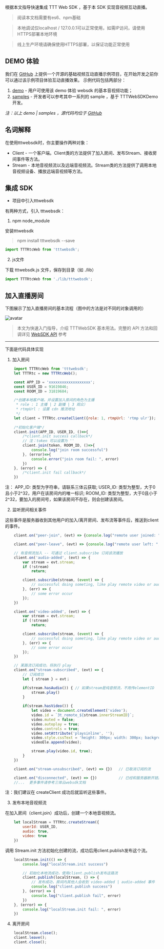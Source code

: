 根据本文指导快速集成 TTT Web SDK ，基于本 SDK 实现音视频互动直播。

> 阅读本文档需要有es6、npm基础

> 本地调试仅localhost / 127.0.0.1可以正常使用，如需IP访问，请使用HTTPS部署本地环境

> 线上生产环境请确保使用HTTPS部署，以保证功能正常使用

## DEMO 体验

我们在 [GitHub](https://github.com/santiyun/TTTWebSDKDemo) 上提供一个开源的基础视频互动直播示例项目，在开始开发之前你可以通过该示例项目体验互动直播效果。
示例代码包括两部分：
1. [demo](https://stech.3ttech.cn/webdemo/index.html) - 用户可使用该 demo 体验 websdk 的基本音视频功能；
2. [samples](https://stech.3ttech.cn/webdemo/samples.html) - 开发者可以参考其中一系列的 sample ，基于 TTTWebSDKDemo 开发。

_注：以上 demo | samples ，源代码均位于 [GitHub](https://github.com/santiyun/TTTWebSDKDemo)_

## 名词解释

在使用tttwebsdk时，你主要操作两种对象：
- Client - 一个客户端。Client类的方法提供了加入房间、发布Stream、接收房间事件等方法。
- Stream - 本地音视频流以及远端音视频流。Stream类的方法提供了调用本地音视频设备、播放远端音视频等方法。 

## 集成 SDK  

- 项目中引入tttwebsdk

有两种方式，引入 tttwebsdk：

1. npm node_module

安装tttwebsdk
> npm install tttwebsdk --save  

```javascript  
import TTTRtcWeb from 'tttwebsdk';
```
2. js文件

下载 tttwebsdk.js 文件，保存到目录（如 ./lib）
```javascript  
import TTTRtcWeb from './lib/tttwebsdk';
```

## 加入直播房间

下图展示了加入直播房间的基本流程（图中的方法是对不同的对象调用的） 

![avatar](https://stech.3ttech.cn/websdkm/doc.png)

> 本文为快速入门指导，介绍 TTTWebSDK 基本用法。完整的 API 方法和回调详见 [WebSDK API](http://www.3ttech.cn/index.php?menu=68&type=Web) 参考
---
下面是代码具体实现

1. 加入房间

```javascript
	import TTTRtcWeb from 'tttwebsdk';
	let TTTRtc = new TTTRtcWeb();

	const APP_ID = 'xxxxxxxxxxxxxxxxxxx';
	const USER_ID = 91619846;
	const ROOM_ID = 31819684;

	/*创建本地客户端，并设置加入房间的角色为主播
	 * role : 1 主播 | 2 副播 | 3 观众）
	 * rtmpUrl : 设置 cdn 推流地址
	 */
	let client = TTTRtc.createClient({role: 1, rtmpUrl: 'rtmp ulr'});
	
	/*初始化客户端*/
	client.init(APP_ID, USER_ID, ()=>{
		/*client.init success callback*/
		// 注：token 可以设置为 ''
        client.join(token, ROOM_ID, ()=>{
            console.log("join room successful")
        }, (error)=>{
            console.error("join room fail: ", error)
        })
    }, (error) => {
        /*client.init fail callback*/
    })
```
注：
APP_ID: 类型为字符串，请联系三体云获取; 
USER_ID: 类型为整型，大于0且小于2^32，用户在该房间内的唯一标识; 
ROOM_ID: 类型为整型，大于0且小于2^32，要加入的房间号，如果该房间不存在，则会创建该房间。

2. 监听房间相关事件

这些事件是服务器收到其他用户的加入/离开房间、发布流等事件后，推送到client的事件。

```javascript
	client.on("peer-join", (evt) => {console.log("remote user joined: ", evt) }) // 有用户加入

	client.on("peer-leave", (evt) => {console.log("remote user left: ", evt) })  // 有用户离开

	// 有音频流加入 -- 可通过 client.subscribe 订阅该流播放
	client.on('audio-added', (evt) => {
		var stream = evt.stream;
		if (!stream)
			return;

        client.subscribe(stream, (event) => {
            // successful doing someting, like play remote video or audio.
        }, (err) => {
			// some error occur
        });
	})

	client.on('video-added', (evt) => {
		var stream = evt.stream;
		if (!stream)
			return;

		client.subscribe(stream, (event) => {
            // successful doing someting, like play remote video or audio.
        }, (err) => {
			// some error occur
        });
	})

	// 某路流订阅成功，将执行 play
	client.on("stream-subscribed", (evt) => {
		// 订阅成功
		let { stream } = evt；

		if(stream.hasAudio()) { // 如果stream是纯音频流，不用传elementID
			stream.play()
		}
		
		if(stream.hasVideo()) {
			let video = document.createElement('video');
			video.id = `3t_remote_${stream.innerStreamID}`;
			video.muted = false;
			video.autoplay = true;
			video.controls = true;
			video.setAttribute('playsinline', '');
			video.style.cssText = 'height: 300px; width: 300px; background: black; position:relative; display:inline-block;'
			videoEle.append(video);

			stream.play(video.id, true);
		}
	})

	client.on("stream-unsubscribed", (evt) => {})   // 已取消订阅的流	

	client.on("disconnected", (evt) => {})          // 已经和服务器断开链接
	//...  更多事件请参考三体云websdk文档
```
注：我们建议在 createClient 成功后就监听这些事件。

3. 发布本地音视频流

在加入房间（client.join）成功后，创建一个本地音视频流。
```javascript
	let localStream = TTTRtc.createStream({
		userId: USER_ID,
		audio: true,
		video: true
	})
```  
调用 Stream.init 方法初始化创建的流，成功后用client.publish发布这个流。
```javascript
	localStream.init(() => {
		console.log("localStream.init success")

		// 初始化本地流成功，使用client.publish发布这路流
		client.publish(localStream, () => {
			// 发布成功，房间内其他人会收到 video-added | audio-added 事件
			console.log("client.publish success")
		}, (error) => {
			console.log("client.publish fail", error)
		})
	}, (error) => {
		console.log("localStream.init fail: ", error)
	})
``` 

4. 离开房间

```javascript
	localStream.close();
	client.leave();
	client.close();
```
